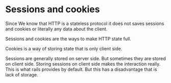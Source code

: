 # Sessions and cookies

Since We know that HTTP is a stateless protocol it does not saves sessions and cookies or literally any data about the client. 

Sessions and cookies are the ways to make HTTP state full.   

Cookies is a way of storing state that is only client side.

Sessions are generally stored on server side. But sometimes they are stored on client side. Storing sessions on client side makes the interaction really. This is what rails provides by default. But this has a disadvantage that is lack of storage.